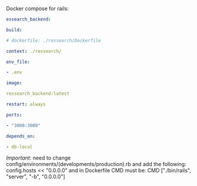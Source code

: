 Docker compose for rails:

```docker-compose.yml
essearch_backend:

build:

# dockerfile: ./ressearch/Dockerfile

context: ./ressearch/

env_file:

- .env

image:

ressearch_backend:latest

restart: always

ports:

- "3000:3000"

depends_on:

- db-local
```
*Important*: need to change config/environments/(developments/production).rb and add the following:
config.hosts << "0.0.0.0"
and in Dockerfile CMD must be:
CMD ["./bin/rails", "server", "-b", "0.0.0.0"]
